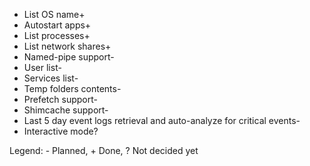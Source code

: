 - List OS name+
- Autostart apps+
- List processes+
- List network shares+
- Named-pipe support-
- User list-
- Services list-
- Temp folders contents-
- Prefetch support-
- Shimcache support-
- Last 5 day event logs retrieval and auto-analyze for critical events-
- Interactive mode?

Legend: - Planned, + Done, ? Not decided yet
